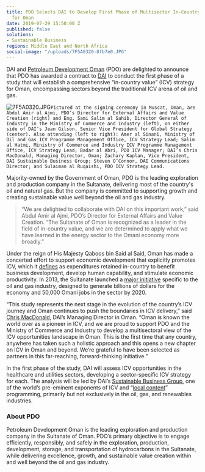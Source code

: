 ```yaml
---
title: PDO Selects DAI to Develop First Phase of Multisector In-Country Value Strategy
  for Oman
date: 2019-07-29 15:50:00 Z
published: false
solutions:
- Sustainable Business
regions: Middle East and North Africa
social-image: "/uploads/7F5A0320-8fb7e0.JPG"
---
```


DAI and [Petroleum Development Oman](https://www.pdo.co.om/en/Pages/Home.aspx) (PDO) are delighted to announce that PDO has awarded a contract to [DAI](https://www.dai.com/) to conduct the first phase of a study that will establish a comprehensive “in-country value” (ICV) strategy for Oman, encompassing sectors beyond the traditional ICV arena of oil and gas. 

![7F5A0320.JPG](/uploads/7F5A0320.JPG)`Pictured at the signing ceremony in Muscat, Oman, are Abdul Amir al Ajmi, PDO’s Director for External Affairs and Value Creation (right) and Eng. Sami Salim al Sahib, Director General of Industry in the Ministry of Commerce and Industry (left), on either side of DAI’s Jean Gilson, Senior Vice President for Global Strategy (center). Also attending (left to right): Amer al Sinani, Ministry of Oil and Gas ICV Programme Management Office, ICV Strategy Lead; Salim al Hatmi, Ministry of Commerce and Industry ICV Programme Management Office, ICV Strategy Lead; Badar al Abri, PDO ICV Manager; DAI’s Chris MacDonald, Managing Director, Oman; Zachary Kaplan, Vice President, DAI Sustainable Business Group; Steven O’Connor, DAI Communications Director; and Sulaiman al Ruqaishi, PDO ICV Strategy Lead.`
 
Majority-owned by the Government of Oman, PDO is the leading exploration and production company in the Sultanate, delivering most of the country's oil and natural gas. But the company is committed to supporting growth and creating sustainable value well beyond the oil and gas industry.

>“We are delighted to collaborate with DAI on this important work,” said Abdul Amir al Ajmi, PDO’s Director for External Affairs and Value Creation. “The Sultanate of Oman is recognized as a leader in the field of in-country value, and we are determined to apply what we have learned in the energy sector to the Omani economy more broadly.” 

Under the reign of His Majesty Qaboos bin Said al Said, Oman has made a concerted effort to support economic development that explicitly promotes ICV, which it [defines](http://www.incountryvalueoman.net/FAQ) as expenditures retained in-country to benefit business development, develop human capability, and stimulate economic productivity. In 2013, the Sultanate launched a [major initiative](https://www.pdo.co.om/en/community/in-country-value/Pages/default.aspx) specific to the oil and gas industry, designed to generate billions of dollars for the economy and 50,000 Omani jobs in the sector by 2020.

“This study represents the next stage in the evolution of the country’s ICV journey and Oman continues to push the boundaries in ICV delivery,” said [Chris MacDonald](https://www.dai.com/who-we-are/our-team/chris-macdonald), DAI’s Managing Director in Oman. “Oman is known the world over as a pioneer in ICV, and we are proud to support PDO and the Ministry of Commerce and Industry to develop a multisectoral view of the ICV opportunities landscape in Oman. This is the first time that any country, anywhere has taken such a holistic approach and this opens a new chapter on ICV in Oman and beyond. We’re grateful to have been selected as partners in this far-reaching, forward-thinking initiative.”

In the first phase of the study, DAI will assess ICV opportunities in the healthcare and utilities sectors, developing a sector-specific ICV strategy for each. The analysis will be led by DAI’s [Sustainable Business Group](https://www.dai.com/our-work/solutions/sustainable-business), one of the world’s pre-eminent exponents of ICV and “[local content](https://www.dai.com/our-work/solutions/corporate/local-content-and-supply-chain-management)” programming, primarily but not exclusively in the oil, gas, and renewables industries. 

<aside>
<h3>About PDO</h3>
<p>Petroleum Development Oman is the leading exploration and production company in the Sultanate of Oman. PDO’s primary objective is to engage efficiently, responsibly, and safely in the exploration, production, development, storage, and transportation of hydrocarbons in the Sultanate, while delivering excellence, growth, and sustainable value creation within and well beyond the oil and gas industry.</p>
</aside>